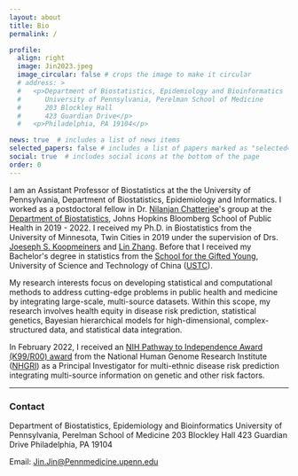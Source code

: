 ```yaml
---
layout: about
title: Bio
permalink: /

profile:
  align: right
  image: Jin2023.jpeg
  image_circular: false # crops the image to make it circular
  # address: >
  #   <p>Department of Biostatistics, Epidemiology and Bioinformatics
  #      University of Pennsylvania, Perelman School of Medicine
  #      203 Blockley Hall
  #      423 Guardian Drive</p>
  #   <p>Philadelphia, PA 19104</p>

news: true  # includes a list of news items
selected_papers: false # includes a list of papers marked as "selected={true}"
social: true  # includes social icons at the bottom of the page
order: 0
---
```




I am an Assistant Professor of Biostatistics at the the University of Pennsylvania, Department of Biostatistics, Epidemiology and Informatics. I worked as a postdoctoral fellow in Dr. [Nilanjan Chatterjee](https://nilanjanchatterjee.org/)'s group at the [Department of Biostatistics](https://www.jhsph.edu/departments/biostatistics/), Johns Hopkins Bloomberg School of Public Health in 2019 - 2022. I received my Ph.D. in Biostatistics from the University of Minnesota, Twin Cities in 2019 under the supervision of Drs. [Joeseph S. Koopmeiners](https://directory.sph.umn.edu/bio/sph-a-z/joseph-koopmeiners) and [Lin Zhang](https://directory.sph.umn.edu/bio/sph-a-z/lin-zhang). Before that I received my Bachelor's degree in statistics from the [School for the Gifted Young](https://en.scgy.ustc.edu.cn/), University of Science and Technology of China ([USTC](https://en.ustc.edu.cn/)).

My research interests focus on developing statistical and computational methods to address cutting-edge problems in public health and medicine by integrating large-scale, multi-source datasets. Within this scope, my research involves health equity in disease risk prediction, statistical genetics, Bayesian hierarchical models for high-dimensional, complex-structured data, and statistical data integration.

In February 2022, I received an [NIH Pathway to Independence Award (K99/R00) award](https://reporter.nih.gov/search/5u7x8jpqxUSznDKcHnIqSw/project-details/10349828) from the National Human Genome Research Institute ([NHGRI](https://www.genome.gov/)) as a Principal Investigator for multi-ethnic disease risk prediction integrating multi-source information on genetic and other risk factors.



---

### **Contact**

Department of Biostatistics, Epidemiology and Bioinformatics
University of Pennsylvania, Perelman School of Medicine
203 Blockley Hall
423 Guardian Drive
Philadelphia, PA 19104

Email: <a href = "mailto: Jin.Jin@Pennmedicine.upenn.edu">Jin.Jin@Pennmedicine.upenn.edu</a>


&nbsp;
